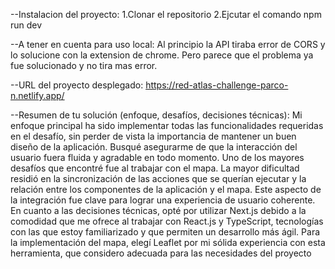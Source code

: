 --Instalacion del proyecto:
1.Clonar el repositorio
2.Ejcutar el comando npm run dev

--A tener en cuenta para uso local:
Al principio la API tiraba error de CORS y lo solucione con la extension de chrome. Pero parece que el problema ya fue solucionado y no tira mas error.

--URL del proyecto desplegado:
https://red-atlas-challenge-parco-n.netlify.app/

--Resumen de tu solución (enfoque, desafíos, decisiones técnicas):
Mi enfoque principal ha sido implementar todas las funcionalidades requeridas en el desafío, sin perder de vista la importancia de mantener un buen diseño de la aplicación. Busqué asegurarme de que la interacción del usuario fuera fluida y agradable en todo momento.
Uno de los mayores desafíos que encontré fue al trabajar con el mapa. La mayor dificultad residió en la sincronización de las acciones que se querían ejecutar y la relación entre los componentes de la aplicación y el mapa. Este aspecto de la integración fue clave para lograr una experiencia de usuario coherente.
En cuanto a las decisiones técnicas, opté por utilizar Next.js debido a la comodidad que me ofrece al trabajar con React.js y TypeScript, tecnologías con las que estoy familiarizado y que permiten un desarrollo más ágil. Para la implementación del mapa, elegí Leaflet por mi sólida experiencia con esta herramienta, que considero adecuada para las necesidades del proyecto
